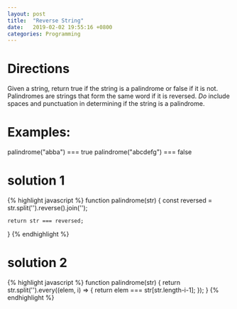 ```yaml
---
layout: post
title:  "Reverse String"
date:   2019-02-02 19:55:16 +0800
categories: Programming
---
```


# Directions
Given a string, return true if the string is a palindrome
or false if it is not.  Palindromes are strings that
form the same word if it is reversed. *Do* include spaces
and punctuation in determining if the string is a palindrome.

# Examples:
palindrome("abba") === true
palindrome("abcdefg") === false

# solution 1
{% highlight javascript %}
function palindrome(str) {
    const reversed = str.split('').reverse().join('');

    return str === reversed;
}
{% endhighlight %}


# solution 2
{% highlight javascript %}
function palindrome(str) {
    return str.split('').every((elem, i) => {
        return elem === str[str.length-i-1];
    });
}
{% endhighlight %}
